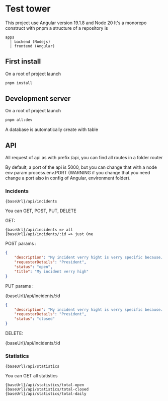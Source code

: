 # Test tower

This project use Angular version 19.1.8 and Node 20
It's a monorepo construct with pnpm a structure of a repository is 

    apps    
      | backend (Nodejs)
      | frontend (Angular)

## First install
On a root of project launch
```bash
pnpm install
```

## Development server
On a root of project launch
```bash
pnpm all:dev
```

A database is automatically create with table


## API
All request of api as with prefix /api, you can find all routes in a folder router

By default, a port of the api is 5000, but you can change that with a node env param process.env.PORT 
(WARNING if you change that you need change a port also in config of Angular, environment folder).

### Incidents
    {baseUrl}/api/incidents
You can GET, POST, PUT, DELETE

GET:

    {baseUrl}/api/incidents => all
    {baseUrl}/api/incidents/:id => just One

POST params :
```json
{
	"description": "My incident verry hight is verry specific because...",
	"requesterDetails": "President",
	"status": "open",
	"title": "My incident verry high"
}
```

PUT params :

{baseUrl}/api/incidents/:id
```json
{
	"description": "My incident verry hight is verry specific because...",
	"requesterDetails": "President",
	"status": "closed"
}
```

DELETE:

{baseUrl}/api/incidents/:id

### Statistics
    {baseUrl}/api/statistics

You can GET all statistics

    {baseUrl}/api/statistics/total-open
    {baseUrl}/api/statistics/total-closed
    {baseUrl}/api/statistics/total-daily

    
